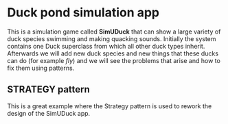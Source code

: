 # Duck pond simulation app

This is a simulation game called **SimUDuck** that can show a large variety of duck species swimming and making quacking sounds. Initially the 
system contains one Duck superclass from which all other duck types inherit. Afterwards we will add new duck species and new things that these ducks
can do (for example *fly*) and we will see the problems that arise and how to fix them using patterns.

## STRATEGY pattern

This is a great example where the Strategy pattern is used to rework the design of the SimUDuck app.

